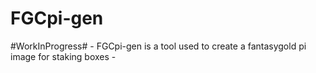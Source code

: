# FGCpi-gen
#WorkInProgress# - FGCpi-gen is a tool used to create a fantasygold pi image for staking boxes - 
